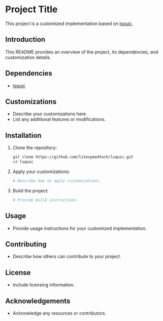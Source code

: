 # Project Title

This project is a customized implementation based on [lsquic](https://github.com/litespeedtech/lsquic).

## Introduction

This README provides an overview of the project, its dependencies, and customization details.

## Dependencies

- [lsquic](https://github.com/litespeedtech/lsquic)

## Customizations

- Describe your customizations here.
- List any additional features or modifications.

## Installation

1. Clone the repository:
    ```sh
    git clone https://github.com/litespeedtech/lsquic.git
    cd lsquic
    ```

2. Apply your customizations:
    ```sh
    # Describe how to apply customizations
    ```

3. Build the project:
    ```sh
    # Provide build instructions
    ```

## Usage

- Provide usage instructions for your customized implementation.

## Contributing

- Describe how others can contribute to your project.

## License

- Include licensing information.

## Acknowledgements

- Acknowledge any resources or contributors.

